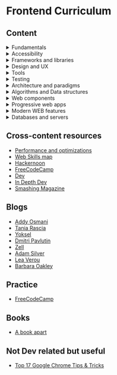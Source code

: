 # Frontend Curriculum
## Content
<details>
<summary>Fundamentals</summary>

- [HTML](./notes/html.md)
- [CSS](./notes/css.md)
- [JavaScript](./notes/javascript.md)
- Canvas API
- WebGl and animations
- [Browsers](./notes/browsers.md)

</details>

<details>
<summary>Accessibility</summary>

- [Accessibility](./notes/a11y.md)

</details>

<details>
<summary>Frameworks and libraries</summary>

- [Angular](./notes/angular.md)
- [React](./notes/react.md)
- [Vue](./notes/vue.md)

</details>

<details>
<summary>Design and UX</summary>

- [Graphics](./notes/graphics.md)
- Color Theory
- [Fonts](./notes/fonts.md)
- [Design](./notes/design.md)

</details>

<details>
<summary>Tools</summary>

- [TypeScript](./notes/typescript.md)
- [Dev tools (Chrome, Git, GitHub)](./notes/dev-tools.md)
- [Webpack](./notes/webpack.md)

</details>

<details>
<summary>Testing</summary>

- [Testing](./notes/testing.md)

</details>

<details>
<summary>Architecture and paradigms</summary>

- [OOP](./notes/oop.md)
- [Functional programming](./notes/functional-programming.md)
- [Procedural programming](./notes/procedural-programming.md)
- [Architecture](./notes/architecture.md)
- [Design patterns](./notes/design-patterns.md)

</details>

<details>
<summary>Algorithms and Data structures</summary>

- [Data structures and Algorithms](./notes/algorithms.md)

</details>

<details>
<summary>Web components</summary>

- [Web components](./notes/web-components.md)

</details>

<details>
<summary>Progressive web apps</summary>

- [Rendering performance](./rendering-performance.md)

</details>

<details>
<summary>Modern WEB features</summary>


</details>

<details>
<summary>Databases and servers</summary>

- Serverless
- [Firebase](./notes/firebase.md)
- [Node.js](./notes/nodejs.md)

</details>

## Cross-content resources
- [Performance and optimizations](./notes/optimizations.md)
- [Web Skills map](https://andreasbm.github.io/web-skills/)
- [Hackernoon](https://hackernoon.com/)
- [FreeCodeCamp](https://www.freecodecamp.org/)
- [Dev](https://dev.to)
- [In Depth Dev](https://indepth.dev/)
- [Smashing Magazine](https://www.smashingmagazine.com/)

## Blogs
- [Addy Osmani](https://addyosmani.com/)
- [Tania Rascia](https://www.taniarascia.com/blog/)
- [Yoksel](http://css.yoksel.ru/)
- [Dmitri Pavlutin](https://dmitripavlutin.com/all-posts/)
- [Zell](https://zellwk.com/)
- [Adam Silver](https://adamsilver.io/articles/)
- [Lea Verou](http://lea.verou.me/)
- [Barbara Oakley](https://barbaraoakley.com/)

## Practice
- [FreeCodeCamp](https://www.freecodecamp.org/)

## Books
- [A book apart](https://abookapart.com/products/)

## Not Dev related but useful
- [Top 17 Google Chrome Tips & Tricks](https://youtu.be/7DHjtQgOnSs)